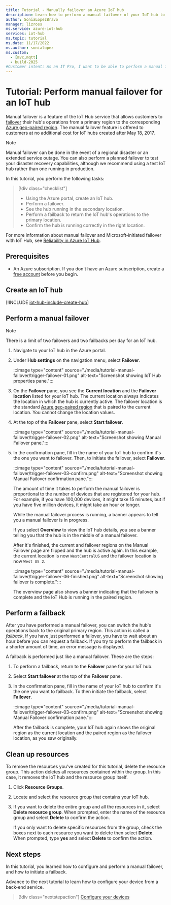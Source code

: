 ```yaml
---
title: Tutorial - Manually failover an Azure IoT hub
description: Learn how to perform a manual failover of your IoT hub to a different region and then return it to the original region.
author: SoniaLopezBravo
manager: lizross
ms.service: azure-iot-hub
services: iot-hub
ms.topic: tutorial
ms.date: 11/17/2022
ms.author: sonialopez
ms.custom:
  - [mvc,mqtt]
  - build-2025
#Customer intent: As an IT Pro, I want to be able to perform a manual failover of my IoT hub to a different region, and then return it to the original region.
---
```


# Tutorial: Perform manual failover for an IoT hub

Manual failover is a feature of the IoT Hub service that allows customers to [failover](https://en.wikipedia.org/wiki/Failover) their hub's operations from a primary region to the corresponding [Azure geo-paired region](../reliability/cross-region-replication-azure.md). The manual failover feature is offered to customers at no additional cost for IoT hubs created after May 18, 2017.

> [!NOTE]
> Manual failover can be done in the event of a regional disaster or an extended service outage. You can also perform a planned failover to test your disaster recovery capabilities, although we recommend using a test IoT hub rather than one running in production. 

In this tutorial, you perform the following tasks:

> [!div class="checklist"]
>
> * Using the Azure portal, create an IoT hub.
> * Perform a failover.
> * See the hub running in the secondary location.
> * Perform a failback to return the IoT hub's operations to the primary location. 
> * Confirm the hub is running correctly in the right location.

For more information about manual failover and Microsoft-initiated failover with IoT Hub, see [Reliability in Azure IoT Hub](../reliability/reliability-iot-hub.md).

## Prerequisites

* An Azure subscription. If you don't have an Azure subscription, create a [free account](https://azure.microsoft.com/free/?WT.mc_id=A261C142F) before you begin.

## Create an IoT hub

[!INCLUDE [iot-hub-include-create-hub](../../includes/iot-hub-include-create-hub.md)]

## Perform a manual failover

> [!NOTE]
> There is a limit of two failovers and two failbacks per day for an IoT hub.

1. Navigate to your IoT hub in the Azure portal.

1. Under **Hub settings** on the navigation menu, select **Failover**.

   :::image type="content" source="./media/tutorial-manual-failover/trigger-failover-01.png" alt-text="Screenshot showing IoT Hub properties pane.":::

1. On the **Failover** pane, you see the **Current location** and the **Failover location** listed for your IoT hub. The current location always indicates the location in which the hub is currently active. The failover location is the standard [Azure geo-paired region](../reliability/cross-region-replication-azure.md) that is paired to the current location. You cannot change the location values.

1. At the top of the **Failover** pane, select **Start failover**.

   :::image type="content" source="./media/tutorial-manual-failover/trigger-failover-02.png" alt-text="Screenshot showing Manual Failover pane.":::

1. In the confirmation pane, fill in the name of your IoT hub to confirm it's the one you want to failover. Then, to initiate the failover, select **Failover**.

   :::image type="content" source="./media/tutorial-manual-failover/trigger-failover-03-confirm.png" alt-text="Screenshot showing Manual Failover confirmation pane.":::

   The amount of time it takes to perform the manual failover is proportional to the number of devices that are registered for your hub. For example, if you have 100,000 devices, it might take 15 minutes, but if you have five million devices, it might take an hour or longer.

   While the manual failover process is running, a banner appears to tell you a manual failover is in progress.

   If you select **Overview** to view the IoT hub details, you see a banner telling you that the hub is in the middle of a manual failover.

   After it's finished, the current and failover regions on the Manual Failover page are flipped and the hub is active again. In this example, the current location is now `WestCentralUS` and the failover location is now `West US 2`.

   :::image type="content" source="./media/tutorial-manual-failover/trigger-failover-06-finished.png" alt-text="Screenshot showing failover is complete.":::

   The overview page also shows a banner indicating that the failover is complete and the IoT Hub is running in the paired region.

## Perform a failback

After you have performed a manual failover, you can switch the hub's operations back to the original primary region. This action is called a *failback*. If you have just performed a failover, you have to wait about an hour before you can request a failback. If you try to perform the failback in a shorter amount of time, an error message is displayed.

A failback is performed just like a manual failover. These are the steps:

1. To perform a failback, return to the **Failover** pane for your IoT hub.

2. Select **Start failover** at the top of the **Failover** pane.

3. In the confirmation pane, fill in the name of your IoT hub to confirm it's the one you want to failback. To then initiate the failback, select **Failover**.

   :::image type="content" source="./media/tutorial-manual-failover/trigger-failover-03-confirm.png" alt-text="Screenshot showing Manual Failover confirmation pane.":::

   After the failback is complete, your IoT hub again shows the original region as the current location and the paired region as the failover location, as you saw originally.

## Clean up resources

To remove the resources you've created for this tutorial, delete the resource group. This action deletes all resources contained within the group. In this case, it removes the IoT hub and the resource group itself.

1. Click **Resource Groups**.

2. Locate and select the resource group that contains your IoT hub.

3. If you want to delete the entire group and all the resources in it, select **Delete resource group**. When prompted, enter the name of the resource group and select **Delete** to confirm the action.

   If you only want to delete specific resources from the group, check the boxes next to each resource you want to delete then select **Delete**. When prompted, type **yes** and select **Delete** to confirm the action.

## Next steps

In this tutorial, you learned how to configure and perform a manual failover, and how to initiate a failback.

Advance to the next tutorial to learn how to configure your device from a back-end service.

> [!div class="nextstepaction"]
> [Configure your devices](tutorial-device-twins.md)
